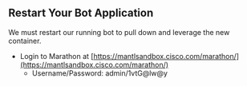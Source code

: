 
## Restart Your Bot Application

We must restart our running bot to pull down and leverage the new container.  

* Login to Marathon at [https://mantlsandbox.cisco.com/marathon/](https://mantlsandbox.cisco.com/marathon/)
    * Username/Password: admin/1vtG@lw@y

